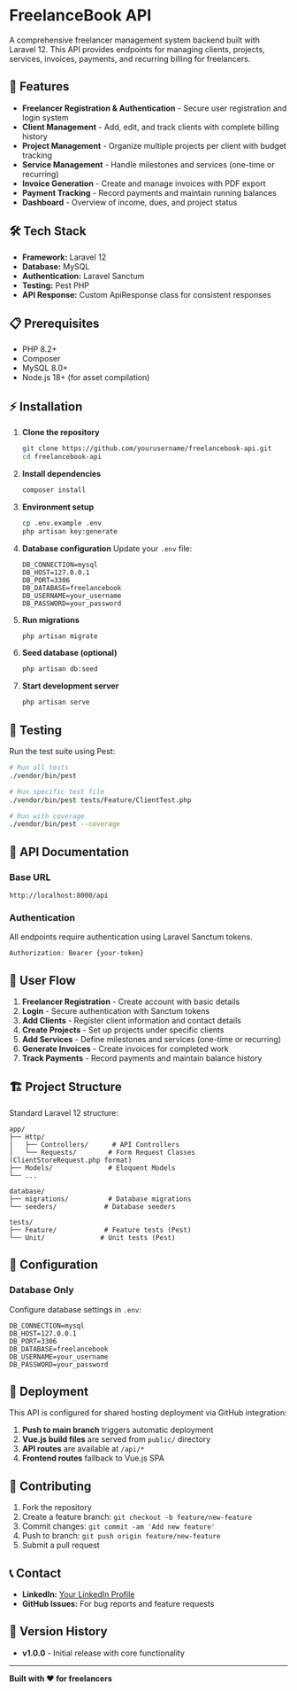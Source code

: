 # FreelanceBook API

A comprehensive freelancer management system backend built with Laravel 12. This API provides endpoints for managing clients, projects, services, invoices, payments, and recurring billing for freelancers.

## 🚀 Features

- **Freelancer Registration & Authentication** - Secure user registration and login system
- **Client Management** - Add, edit, and track clients with complete billing history
- **Project Management** - Organize multiple projects per client with budget tracking
- **Service Management** - Handle milestones and services (one-time or recurring)
- **Invoice Generation** - Create and manage invoices with PDF export
- **Payment Tracking** - Record payments and maintain running balances
- **Dashboard** - Overview of income, dues, and project status

## 🛠️ Tech Stack

- **Framework:** Laravel 12
- **Database:** MySQL
- **Authentication:** Laravel Sanctum
- **Testing:** Pest PHP
- **API Response:** Custom ApiResponse class for consistent responses

## 📋 Prerequisites

- PHP 8.2+
- Composer
- MySQL 8.0+
- Node.js 18+ (for asset compilation)

## ⚡ Installation

1. **Clone the repository**
   ```bash
   git clone https://github.com/yourusername/freelancebook-api.git
   cd freelancebook-api
   ```

2. **Install dependencies**
   ```bash
   composer install
   ```

3. **Environment setup**
   ```bash
   cp .env.example .env
   php artisan key:generate
   ```

4. **Database configuration**
   Update your `.env` file:
   ```env
   DB_CONNECTION=mysql
   DB_HOST=127.0.0.1
   DB_PORT=3306
   DB_DATABASE=freelancebook
   DB_USERNAME=your_username
   DB_PASSWORD=your_password
   ```

5. **Run migrations**
   ```bash
   php artisan migrate
   ```

6. **Seed database (optional)**
   ```bash
   php artisan db:seed
   ```

7. **Start development server**
   ```bash
   php artisan serve
   ```

## 🧪 Testing

Run the test suite using Pest:

```bash
# Run all tests
./vendor/bin/pest

# Run specific test file
./vendor/bin/pest tests/Feature/ClientTest.php

# Run with coverage
./vendor/bin/pest --coverage
```

## 📡 API Documentation

### Base URL
```
http://localhost:8000/api
```

### Authentication
All endpoints require authentication using Laravel Sanctum tokens.

```http
Authorization: Bearer {your-token}
```

## 📱 User Flow

1. **Freelancer Registration** - Create account with basic details
2. **Login** - Secure authentication with Sanctum tokens
3. **Add Clients** - Register client information and contact details
4. **Create Projects** - Set up projects under specific clients
5. **Add Services** - Define milestones and services (one-time or recurring)
6. **Generate Invoices** - Create invoices for completed work
7. **Track Payments** - Record payments and maintain balance history

## 🏗️ Project Structure

Standard Laravel 12 structure:

```
app/
├── Http/
│   ├── Controllers/      # API Controllers
│   └── Requests/        # Form Request Classes (ClientStoreRequest.php format)
├── Models/              # Eloquent Models
└── ...

database/
├── migrations/          # Database migrations
└── seeders/            # Database seeders

tests/
├── Feature/            # Feature tests (Pest)
└── Unit/              # Unit tests (Pest)
```

## 🔧 Configuration

### Database Only
Configure database settings in `.env`:
```env
DB_CONNECTION=mysql
DB_HOST=127.0.0.1
DB_PORT=3306
DB_DATABASE=freelancebook
DB_USERNAME=your_username
DB_PASSWORD=your_password
```

## 🚀 Deployment

This API is configured for shared hosting deployment via GitHub integration:

1. **Push to main branch** triggers automatic deployment
2. **Vue.js build files** are served from `public/` directory
3. **API routes** are available at `/api/*`
4. **Frontend routes** fallback to Vue.js SPA

## 🤝 Contributing

1. Fork the repository
2. Create a feature branch: `git checkout -b feature/new-feature`
3. Commit changes: `git commit -am 'Add new feature'`
4. Push to branch: `git push origin feature/new-feature`
5. Submit a pull request

## 📞 Contact

- **LinkedIn:** [Your LinkedIn Profile](https://www.linkedin.com/in/brijesh-it/)
- **GitHub Issues:** For bug reports and feature requests

## 🔄 Version History

- **v1.0.0** - Initial release with core functionality

---

**Built with ❤️ for freelancers**